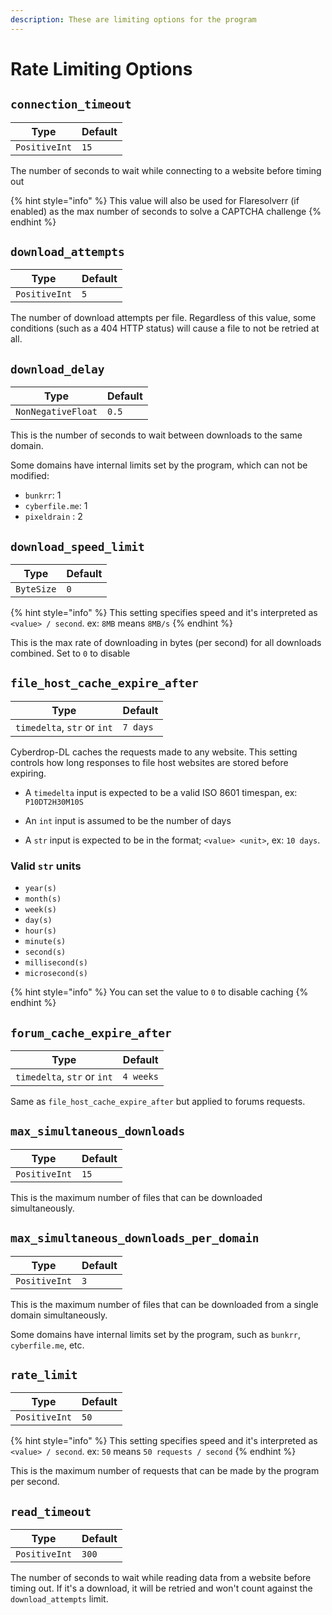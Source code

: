 ```yaml
---
description: These are limiting options for the program
---
```

# Rate Limiting Options

## `connection_timeout`

| Type          | Default |
| ------------- | ------- |
| `PositiveInt` | `15`    |

The number of seconds to wait while connecting to a website before timing out

{% hint style="info" %} This value will also be used for Flaresolverr (if enabled) as the max number of seconds to solve a CAPTCHA challenge {% endhint %}


## `download_attempts`

| Type          | Default |
| ------------- | ------- |
| `PositiveInt` | `5`     |

The number of download attempts per file. Regardless of this value, some conditions (such as a 404 HTTP status) will cause a file to not be retried at all.

## `download_delay`

| Type               | Default |
| ------------------ | ------- |
| `NonNegativeFloat` | `0.5`   |

This is the number of seconds to wait between downloads to the same domain.

Some domains have internal limits set by the program, which can not be modified:

- `bunkrr`: 1
- `cyberfile.me`: 1
- `pixeldrain` : 2

## `download_speed_limit`

| Type       | Default |
| ---------- | ------- |
| `ByteSize` | `0`     |

{% hint style="info" %}
This setting specifies speed and it's interpreted as `<value> / second`. ex: `8MB` means `8MB/s`
{% endhint %}

This is the max rate of downloading in bytes (per second) for all downloads combined. Set to `0` to disable

## `file_host_cache_expire_after`

| Type                        | Default  |
| --------------------------- | -------- |
| `timedelta`, `str` or `int` | `7 days` |

Cyberdrop-DL caches the requests made to any website. This setting controls how long responses to file host websites are stored before expiring.

- A `timedelta` input is expected to be a valid ISO 8601 timespan, ex: `P10DT2H30M10S`

- An `int` input is assumed to be the number of days

- A  `str` input is expected to be in the format; `<value> <unit>`, ex: `10 days`.

### Valid `str` units

- `year(s)`
- `month(s)`
- `week(s)`
- `day(s)`
- `hour(s)`
- `minute(s)`
- `second(s)`
- `millisecond(s)`
- `microsecond(s)`

{% hint style="info" %}
You can set the value to `0` to disable caching
{% endhint %}

## `forum_cache_expire_after`

| Type                        | Default   |
| --------------------------- | --------- |
| `timedelta`, `str` or `int` | `4 weeks` |

Same as `file_host_cache_expire_after` but applied to forums requests.

## `max_simultaneous_downloads`

| Type          | Default |
| ------------- | ------- |
| `PositiveInt` | `15`    |

This is the maximum number of files that can be downloaded simultaneously.

## `max_simultaneous_downloads_per_domain`

| Type          | Default |
| ------------- | ------- |
| `PositiveInt` | `3`     |

This is the maximum number of files that can be downloaded from a single domain simultaneously.

Some domains have internal limits set by the program, such as `bunkrr`, `cyberfile.me`, etc.

## `rate_limit`

| Type          | Default |
| ------------- | ------- |
| `PositiveInt` | `50`    |

{% hint style="info" %}
This setting specifies speed and it's interpreted as `<value> / second`. ex: `50` means `50 requests / second`
{% endhint %}

This is the maximum number of requests that can be made by the program per second.

## `read_timeout`

| Type          | Default |
| ------------- | ------- |
| `PositiveInt` | `300`   |

The number of seconds to wait while reading data from a website before timing out. If it's a download, it will be retried and won't count against the `download_attempts` limit.
